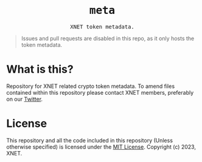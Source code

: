 <h1 align='center'>
	<samp> meta </samp>
</h1>

<p align='center'>
	<samp> XNET token metadata. </samp>
</p>

> Issues and pull requests are disabled in this repo, as it only hosts the token metadata.

# What is this? #

Repository for XNET related crypto token metadata. To amend files contained within this repository please contact XNET members, preferably on our [Twitter](https://twitter.com/xSpunksXRPL).

# License #

This repository and all the code included in this repository (Unless otherwise specified) is licensed under the [MIT License](/LICENSE). Copyright (c) 2023, XNET.
